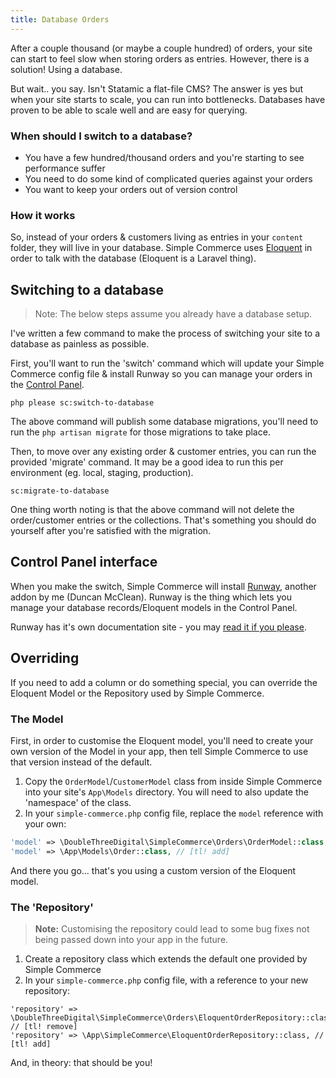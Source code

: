```yaml
---
title: Database Orders
---
```


After a couple thousand (or maybe a couple hundred) of orders, your site can start to feel slow when storing orders as entries. However, there is a solution! Using a database.

But wait.. you say. Isn't Statamic a flat-file CMS? The answer is yes but when your site starts to scale, you can run into bottlenecks. Databases have proven to be able to scale well and are easy for querying.

### When should I switch to a database?

- You have a few hundred/thousand orders and you're starting to see performance suffer
- You need to do some kind of complicated queries against your orders
- You want to keep your orders out of version control

### How it works

So, instead of your orders & customers living as entries in your `content` folder, they will live in your database. Simple Commerce uses [Eloquent](https://laravel.com/docs/master/eloquent) in order to talk with the database (Eloquent is a Laravel thing).

## Switching to a database

> Note: The below steps assume you already have a database setup.

I've written a few command to make the process of switching your site to a database as painless as possible.

First, you'll want to run the 'switch' command which will update your Simple Commerce config file & install Runway so you can manage your orders in the [Control Panel](#control-panel-interface).

```
php please sc:switch-to-database
```

The above command will publish some database migrations, you'll need to run the `php artisan migrate` for those migrations to take place.

Then, to move over any existing order & customer entries, you can run the provided 'migrate' command. It may be a good idea to run this per environment (eg. local, staging, production).

```
sc:migrate-to-database
```

One thing worth noting is that the above command will not delete the order/customer entries or the collections. That's something you should do yourself after you're satisfied with the migration.

## Control Panel interface

When you make the switch, Simple Commerce will install [Runway](https://statamic.com/runway), another addon by me (Duncan McClean). Runway is the thing which lets you manage your database records/Eloquent models in the Control Panel.

Runway has it's own documentation site - you may [read it if you please](https://runway.duncanmcclean.com/control-panel).

## Overriding

If you need to add a column or do something special, you can override the Eloquent Model or the Repository used by Simple Commerce.

### The Model

First, in order to customise the Eloquent model, you'll need to create your own version of the Model in your app, then tell Simple Commerce to use that version instead of the default.

1. Copy the `OrderModel`/`CustomerModel` class from inside Simple Commerce into your site's `App\Models` directory. You will need to also update the 'namespace' of the class.
2. In your `simple-commerce.php` config file, replace the `model` reference with your own:

```php
'model' => \DoubleThreeDigital\SimpleCommerce\Orders\OrderModel::class, // [tl! remove]
'model' => \App\Models\Order::class, // [tl! add]
```

And there you go... that's you using a custom version of the Eloquent model.

### The 'Repository'

> **Note:** Customising the repository could lead to some bug fixes not being passed down into your app in the future.

1. Create a repository class which extends the default one provided by Simple Commerce
2. In your `simple-commerce.php` config file, with a reference to your new repository:

```
'repository' => \DoubleThreeDigital\SimpleCommerce\Orders\EloquentOrderRepository::class, // [tl! remove]
'repository' => \App\SimpleCommerce\EloquentOrderRepository::class, // [tl! add]
```

And, in theory: that should be you!

